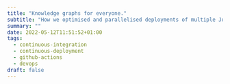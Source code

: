 ```yaml
---
title: "Knowledge graphs for everyone."
subtitle: "How we optimised and parallelised deployments of multiple JupyterHubs across multiple clusters in GitHub."
summary: ""
date: 2022-05-12T11:51:52+01:00
tags:
  - continuous-integration
  - continuous-deployment
  - github-actions
  - devops
draft: false
---
```

